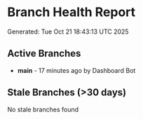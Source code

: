 # Branch Health Report
Generated: Tue Oct 21 18:43:13 UTC 2025

## Active Branches
- **main** - 17 minutes ago by Dashboard Bot

## Stale Branches (>30 days)
No stale branches found
